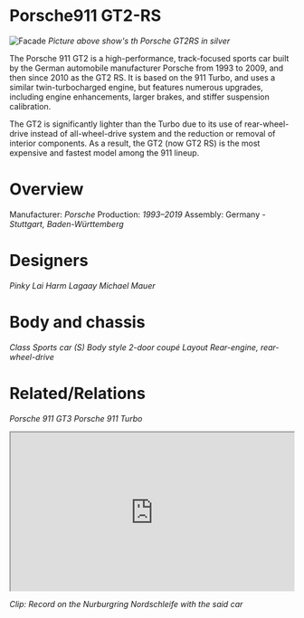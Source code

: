 # Porsche911 GT2-RS
![Facade](https://www.topgear.com/sites/default/files/images/cars-road-test/2017/11/0f7d2d2c0e94ef49463baa1ab34a5e82/rp_-_porsche_911_gt2rs_silverstone-41.jpg)
*Picture above show's th Porsche GT2RS in silver*

The Porsche 911 GT2 is a high-performance, track-focused sports car built by the German automobile manufacturer Porsche from 1993 to 2009, and then since 2010 as the GT2 RS. It is based on the 911 Turbo, and uses a similar twin-turbocharged engine, but features numerous upgrades, including engine enhancements, larger brakes, and stiffer suspension calibration.

The GT2 is significantly lighter than the Turbo due to its use of rear-wheel-drive instead of all-wheel-drive system and the reduction or removal of interior components. As a result, the GT2 (now GT2 RS) is the most expensive and fastest model among the 911 lineup.

# Overview
Manufacturer:	*Porsche*
Production:	*1993–2019*
Assembly:	Germany - *Stuttgart, Baden-Württemberg*

# Designers	
*Pinky Lai*
*Harm Lagaay*
*Michael Mauer*

# Body and chassis
*Class	Sports car (S)*
*Body style	2-door coupé*
*Layout	Rear-engine, rear-wheel-drive*

# Related/Relations	
*Porsche 911 GT3*
*Porsche 911 Turbo*

<div style="position: relative; height: 0; overflow: hidden; padding-bottom: 56.25%; /* 16/9 ratio */ border-style: none;"><iframe style="position: absolute; top:0; left: 0; width: 100%; height: 100%;" src="https://www.youtube.com/embed/turMRRCE6fU?modestbranding=1"></iframe></div>

*Clip: Record on the Nurburgring Nordschleife with the said car*

